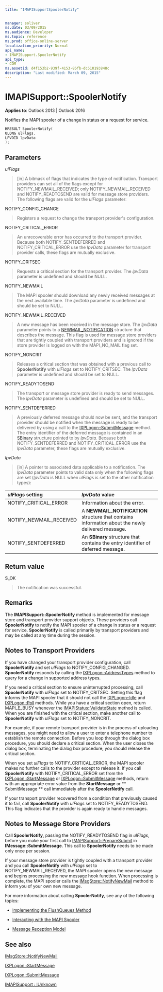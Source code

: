```yaml
---
title: "IMAPISupportSpoolerNotify"
 
 
manager: soliver
ms.date: 03/09/2015
ms.audience: Developer
ms.topic: reference
ms.prod: office-online-server
localization_priority: Normal
api_name:
- IMAPISupport.SpoolerNotify
api_type:
- COM
ms.assetid: d4f153b2-939f-4153-85fb-dc510193848c
description: "Last modified: March 09, 2015"
---
```


# IMAPISupport::SpoolerNotify

  
  
**Applies to**: Outlook 2013 | Outlook 2016 
  
Notifies the MAPI spooler of a change in status or a request for service. 
  
```cpp
HRESULT SpoolerNotify(
ULONG ulFlags,
LPVOID lpvData
);
```

## Parameters

 _ulFlags_
  
> [in] A bitmask of flags that indicates the type of notification. Transport providers can set all of the flags except for NOTIFY_NEWMAIL_RECEIVED; only NOTIFY_NEWMAIL_RECEIVED and NOTIFY_READTOSEND are valid for message store providers. The following flags are valid for the  _ulFlags_ parameter: 
    
NOTIFY_CONFIG_CHANGE 
  
> Registers a request to change the transport provider's configuration. 
    
NOTIFY_CRITICAL_ERROR 
  
> An unrecoverable error has occurred to the transport provider. Because both NOTIFY_SENTDEFERRED and NOTIFY_CRITICAL_ERROR use the  _lpvData_ parameter for transport provider calls, these flags are mutually exclusive. 
    
NOTIFY_CRITSEC 
  
> Requests a critical section for the transport provider. The  _lpvData_ parameter is undefined and should be NULL. 
    
NOTIFY_NEWMAIL 
  
> The MAPI spooler should download any newly received messages at the next available time. The  _lpvData_ parameter is undefined and should be set to NULL. 
    
NOTIFY_NEWMAIL_RECEIVED 
  
> A new message has been received in the message store. The  _lpvData_ parameter points to a [NEWMAIL_NOTIFICATION](newmail_notification.md) structure that describes the message. This flag is used for message store providers that are tightly coupled with transport providers and is ignored if the store provider is logged on with the MAPI_NO_MAIL flag set. 
    
NOTIFY_NONCRIT 
  
> Releases a critical section that was obtained with a previous call to **SpoolerNotify** with  _ulFlags_ set to NOTIFY_CRITSEC. The  _lpvData_ parameter is undefined and should be set to NULL. 
    
NOTIFY_READYTOSEND 
  
> The transport or message store provider is ready to send messages. The  _lpvData_ parameter is undefined and should be set to NULL. 
    
NOTIFY_SENTDEFERRED 
  
> A previously deferred message should now be sent, and the transport provider should be notified when the message is ready to be delivered by using a call to the [IXPLogon::SubmitMessage](ixplogon-submitmessage.md) method. The entry identifier of the deferred message is contained in an [SBinary](sbinary.md) structure pointed to by  _lpvData_. Because both NOTIFY_SENTDEFERRED and NOTIFY_CRITICAL_ERROR use the  _lpvData_ parameter, these flags are mutually exclusive. 
    
 _lpvData_
  
> [in] A pointer to associated data applicable to a notification. The  _lpvData_ parameter points to valid data only when the following flags are set (_lpvData_ is NULL when  _ulFlags_ is set to the other notification types): 
    
|**_ulFlags_ setting**|**_lpvData_ value**|
|:-----|:-----|
|NOTIFY_CRITICAL_ERROR  <br/> |Information about the error.  <br/> |
|NOTIFY_NEWMAIL_RECEIVED  <br/> |A **NEWMAIL_NOTIFICATION** structure that contains information about the newly delivered message.  <br/> |
|NOTIFY_SENTDEFERRED  <br/> |An **SBinary** structure that contains the entry identifier of deferred message.  <br/> |
   
## Return value

S_OK 
  
> The notification was successful.
    
## Remarks

The **IMAPISupport::SpoolerNotify** method is implemented for message store and transport provider support objects. These providers call **SpoolerNotify** to notify the MAPI spooler of a change in status or a request for service. **SpoolerNotify** is called primarily by transport providers and may be called at any time during the session. 
  
## Notes to Transport Providers

If you have changed your transport provider configuration, call **SpoolerNotify** and set  _ulFlags_ to NOTIFY_CONFIG_CHANGED. **SpoolerNotify** responds by calling the [IXPLogon::AddressTypes](ixplogon-addresstypes.md) method to query for a change in supported address types. 
  
If you need a critical section to ensure uninterrupted processing, call **SpoolerNotify** with  _ulFlags_ set to NOTIFY_CRITSEC. Setting this flag informs the MAPI spooler that it should not call the [IXPLogon::Idle](ixplogon-idle.md) and [IXPLogon::Poll](ixplogon-poll.md) methods. While you have a critical section open, return MAPI_E_BUSY whenever the [IMAPIStatus::ValidateState](imapistatus-validatestate.md) method is called. When you are finished with the critical section, make another call to **SpoolerNotify** with  _ulFlags_ set to NOTIFY_NONCRIT. 
  
For example, if your remote transport provider is in the process of uploading messages, you might need to allow a user to enter a telephone number to establish the remote connection. Before you loop through the dialog box procedure, you should declare a critical section. When the user closes the dialog box, terminating the dialog box procedure, you should release the critical section.
  
When you set  _ulFlags_ to NOTIFY_CRITICAL_ERROR, the MAPI spooler makes no further calls to the provider except to release it. If you call **SpoolerNotify** with NOTIFY_CRITICAL_ERROR set from the [IXPLogon::StartMessage](ixplogon-startmessage.md) or [IXPLogon::SubmitMessage](ixplogon-submitmessage.md) methods, return with an appropriate error value from the **StartMessage** or ** SubmitMessage ** call immediately after the **SpoolerNotify** call. 
  
If your transport provider recovered from a condition that previously caused it to fail, call **SpoolerNotify** with  _ulFlags_ set to NOTIFY_READYTOSEND. This flag indicates that the provider is again ready to handle messages. 
  
## Notes to Message Store Providers

Call **SpoolerNotify**, passing the NOTIFY_READYTOSEND flag in  _ulFlags_, before you make your first call to [IMAPISupport::PrepareSubmit](imapisupport-preparesubmit.md) in **IMessage::SubmitMessage**. This call to **SpoolerNotify** needs to be made only once per session. 
  
If your message store provider is tightly coupled with a transport provider and you call **SpoolerNotify** with  _ulFlags_ set to NOTIFY_NEWMAIL_RECEIVED, the MAPI spooler opens the new message and begins processing the new message hook function. When processing is complete, the MAPI spooler calls the [IMsgStore::NotifyNewMail](imsgstore-notifynewmail.md) method to inform you of your own new message. 
  
For more information about calling **SpoolerNotify**, see any of the following topics:
  
- [Implementing the FlushQueues Method](implementing-the-flushqueues-method.md)
    
- [Interacting with the MAPI Spooler](interacting-with-the-mapi-spooler.md)
    
- [Message Reception Model](message-reception-model.md)
    
## See also



[IMsgStore::NotifyNewMail](imsgstore-notifynewmail.md)
  
[IXPLogon::StartMessage](ixplogon-startmessage.md)
  
[IXPLogon::SubmitMessage](ixplogon-submitmessage.md)
  
[IMAPISupport : IUnknown](imapisupportiunknown.md)

